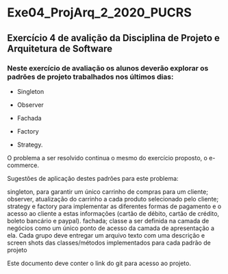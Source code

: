 # Exe04_ProjArq_2_2020_PUCRS
## Exercício 4 de avalição da Disciplina de Projeto e Arquitetura de Software

### Neste exercício de avaliação os alunos deverão explorar os padrões de projeto trabalhados nos últimos dias:

- Singleton

- Observer

- Fachada

- Factory

- Strategy.

O problema a ser resolvido continua o mesmo do exercício proposto, o e-commerce. 

Sugestões de aplicação destes padrões para este problema:

singleton, para garantir um único carrinho de compras para um cliente;
observer, atualização do carrinho a cada produto selecionado pelo cliente;
strategy e factory para implementar as diferentes formas de pagamento e o acesso ao cliente a estas informações (cartão de débito, cartão de crédito, boleto bancário e paypal).
fachada; classe a ser definida na camada de negócios como um único ponto de acesso da camada de apresentação a ela.
Cada grupo deve entregar um arquivo texto com uma  descrição e screen shots das classes/métodos implementados para cada padrão de projeto

Este documento deve conter o link do git para acesso ao projeto. 
